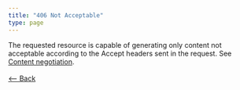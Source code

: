 ```yaml
---
title: "406 Not Acceptable"
type: page
---
```

The requested resource is capable of generating only content not acceptable according to the Accept headers sent in the request. See [Content negotiation](https://en.wikipedia.org/wiki/Content_negotiation).<br /><br />[<-- Back](../../)